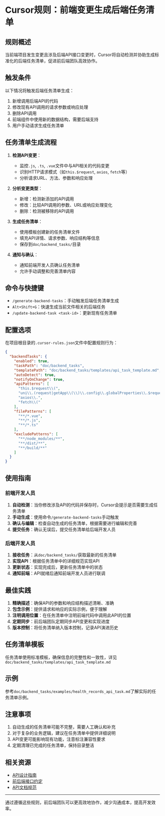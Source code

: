 # Cursor规则：前端变更生成后端任务清单

## 规则概述

当前端项目发生变更且涉及后端API接口变更时，Cursor将自动检测并协助生成标准化的后端任务清单，促进前后端团队高效协作。

## 触发条件

以下情况将触发后端任务清单生成：

1. 新增调用后端API的代码
2. 修改现有API调用的请求参数或响应处理
3. 删除API调用
4. 前端组件中使用新的数据结构，需要后端支持
5. 用户手动请求生成任务清单

## 任务清单生成流程

1. **检测API变更**：
   - 监控`.js`, `.ts`, `.vue`文件中与API相关的代码变更
   - 识别HTTP请求模式（如`this.$request`, `axios`, `fetch`等）
   - 分析请求URL、方法、参数和响应处理

2. **分析变更类型**：
   - 新增：检测新添加的API调用
   - 修改：比较API调用的参数、URL或响应处理变化
   - 删除：检测被移除的API调用

3. **生成任务清单**：
   - 使用模板创建新的任务清单文件
   - 填充API详情、请求参数、响应结构等信息
   - 保存到`doc/backend_tasks/`目录

4. **通知与确认**：
   - 通知前端开发人员确认任务清单
   - 允许手动调整和完善清单内容

## 命令与快捷键

- `/generate-backend-tasks`：手动触发后端任务清单生成
- `Alt+Shift+G`：快速生成当前文件相关的后端任务
- `/update-backend-task <task-id>`：更新现有任务清单

## 配置选项

在项目根目录的`.cursor-rules.json`文件中配置规则行为：

```json
{
  "backendTasks": {
    "enabled": true,
    "taskPath": "doc/backend_tasks",
    "templatePath": "doc/backend_tasks/templates/api_task_template.md",
    "autoDetect": true,
    "notifyOnChange": true,
    "apiPatterns": [
      "this.$request\\(",
      "uni\\.(request|getApp\\(\\)\\.config\\.globalProperties\\.$request)\\(",
      "axios\\.",
      "fetch\\("
    ],
    "filePatterns": [
      "**/*.vue",
      "**/*.js",
      "**/*.ts"
    ],
    "excludePatterns": [
      "**/node_modules/**",
      "**/dist/**",
      "**/build/**"
    ]
  }
}
```

## 使用指南

### 前端开发人员

1. **自动检测**：当你修改涉及API的代码并保存时，Cursor会提示是否需要生成任务清单
2. **手动生成**：使用命令`/generate-backend-tasks`手动触发
3. **确认与编辑**：检查自动生成的任务清单，根据需要进行编辑和完善
4. **提交任务**：确认无误后，提交任务清单给后端开发人员

### 后端开发人员

1. **接收任务**：从`doc/backend_tasks/`获取最新的任务清单
2. **实现API**：根据任务清单中的详细规范实现API
3. **更新状态**：实现完成后，更新任务清单中的状态
4. **通知前端**：API就绪后通知前端开发人员进行联调

## 最佳实践

1. **精确描述**：确保API的参数和响应结构描述清晰、准确
2. **包含示例**：提供请求和响应的实际示例，便于理解
3. **注明调用位置**：在任务清单中注明前端代码中调用此API的位置
4. **定期同步**：前后端团队定期同步API变更和实现进度
5. **版本控制**：将任务清单纳入版本控制，记录API演进历史

## 任务清单模板

任务清单使用标准模板，确保信息的完整性和一致性，详见`doc/backend_tasks/templates/api_task_template.md`

## 示例

参考`doc/backend_tasks/examples/health_records_api_task.md`了解实际的任务清单示例。

## 注意事项

1. 自动生成的任务清单可能不完整，需要人工确认和补充
2. 对于复杂的业务逻辑，建议在任务清单中提供详细说明
3. API变更可能影响现有功能，注意标注兼容性要求
4. 定期清理已完成的任务清单，保持目录整洁

## 相关资源

- [API设计指南](doc/api_design_guidelines.md)
- [前后端接口约定](doc/frontend_backend_contract.md)
- [API文档规范](doc/api_documentation_standards.md)

---

通过遵循这些规则，前后端团队可以更高效地协作，减少沟通成本，提高开发效率。 